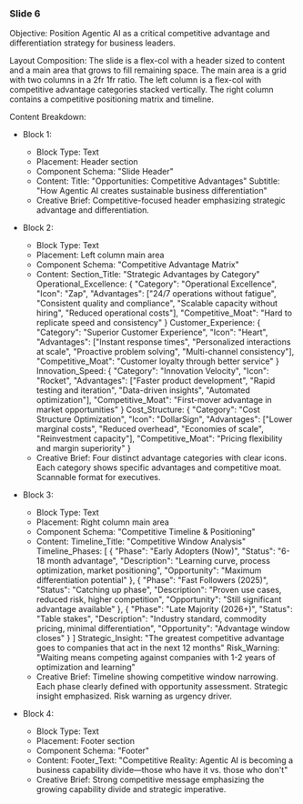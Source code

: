 
### Slide 6

Objective: Position Agentic AI as a critical competitive advantage and differentiation strategy for business leaders.

Layout Composition:
The slide is a flex-col with a header sized to content and a main area that grows to fill remaining space. The main area is a grid with two columns in a 2fr 1fr ratio. The left column is a flex-col with competitive advantage categories stacked vertically. The right column contains a competitive positioning matrix and timeline.

Content Breakdown:

- Block 1:
  - Block Type: Text
  - Placement: Header section
  - Component Schema: "Slide Header"
  - Content:
    Title: "Opportunities: Competitive Advantages"
    Subtitle: "How Agentic AI creates sustainable business differentiation"
  - Creative Brief: Competitive-focused header emphasizing strategic advantage and differentiation.

- Block 2:
  - Block Type: Text
  - Placement: Left column main area
  - Component Schema: "Competitive Advantage Matrix"
  - Content:
    Section_Title: "Strategic Advantages by Category"
    Operational_Excellence: {
      "Category": "Operational Excellence",
      "Icon": "Zap",
      "Advantages": ["24/7 operations without fatigue", "Consistent quality and compliance", "Scalable capacity without hiring", "Reduced operational costs"],
      "Competitive_Moat": "Hard to replicate speed and consistency"
    }
    Customer_Experience: {
      "Category": "Superior Customer Experience", 
      "Icon": "Heart",
      "Advantages": ["Instant response times", "Personalized interactions at scale", "Proactive problem solving", "Multi-channel consistency"],
      "Competitive_Moat": "Customer loyalty through better service"
    }
    Innovation_Speed: {
      "Category": "Innovation Velocity",
      "Icon": "Rocket",
      "Advantages": ["Faster product development", "Rapid testing and iteration", "Data-driven insights", "Automated optimization"],
      "Competitive_Moat": "First-mover advantage in market opportunities"
    }
    Cost_Structure: {
      "Category": "Cost Structure Optimization",
      "Icon": "DollarSign", 
      "Advantages": ["Lower marginal costs", "Reduced overhead", "Economies of scale", "Reinvestment capacity"],
      "Competitive_Moat": "Pricing flexibility and margin superiority"
    }
  - Creative Brief: Four distinct advantage categories with clear icons. Each category shows specific advantages and competitive moat. Scannable format for executives.

- Block 3:
  - Block Type: Text
  - Placement: Right column main area
  - Component Schema: "Competitive Timeline & Positioning"
  - Content:
    Timeline_Title: "Competitive Window Analysis"
    Timeline_Phases: [
      {
        "Phase": "Early Adopters (Now)",
        "Status": "6-18 month advantage",
        "Description": "Learning curve, process optimization, market positioning",
        "Opportunity": "Maximum differentiation potential"
      },
      {
        "Phase": "Fast Followers (2025)",
        "Status": "Catching up phase", 
        "Description": "Proven use cases, reduced risk, higher competition",
        "Opportunity": "Still significant advantage available"
      },
      {
        "Phase": "Late Majority (2026+)",
        "Status": "Table stakes",
        "Description": "Industry standard, commodity pricing, minimal differentiation",
        "Opportunity": "Advantage window closes"
      }
    ]
    Strategic_Insight: "The greatest competitive advantage goes to companies that act in the next 12 months"
    Risk_Warning: "Waiting means competing against companies with 1-2 years of optimization and learning"
  - Creative Brief: Timeline showing competitive window narrowing. Each phase clearly defined with opportunity assessment. Strategic insight emphasized. Risk warning as urgency driver.

- Block 4:
  - Block Type: Text
  - Placement: Footer section
  - Component Schema: "Footer"
  - Content:
    Footer_Text: "Competitive Reality: Agentic AI is becoming a business capability divide—those who have it vs. those who don't"
  - Creative Brief: Strong competitive message emphasizing the growing capability divide and strategic imperative.
